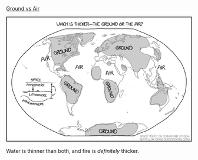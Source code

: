 [Ground vs Air](https://xkcd.com/2242)

![Ground vs Air](./random_comic.png)

Water is thinner than both, and fire is *definitely* thicker.

